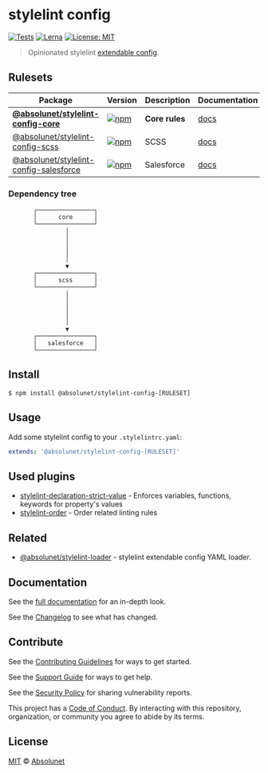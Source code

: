 # stylelint config
[![Tests][tests-badge]][tests-url]
[![Lerna][lerna-badge]][lerna-url]
[![License: MIT][license-badge]][license-url]

> Opinionated stylelint [extendable config](https://stylelint.io/user-guide/configuration/#extends).


## Rulesets

| Package | Version | Description | Documentation |
|---|---|---|---|
| **[@absolunet/stylelint-config-core](packages/core)** | [![npm](https://img.shields.io/npm/v/@absolunet/stylelint-config-core.svg)](https://www.npmjs.com/package/@absolunet/stylelint-config-core) | **Core rules** | [docs](https://documentation.absolunet.com/stylelint-config/core) |
| [@absolunet/stylelint-config-scss](packages/scss) | [![npm](https://img.shields.io/npm/v/@absolunet/stylelint-config-scss.svg)](https://www.npmjs.com/package/@absolunet/stylelint-config-scss) | SCSS | [docs](https://documentation.absolunet.com/stylelint-config/scss) |
| [@absolunet/stylelint-config-salesforce](packages/salesforce) | [![npm](https://img.shields.io/npm/v/@absolunet/stylelint-config-salesforce.svg)](https://www.npmjs.com/package/@absolunet/stylelint-config-salesforce) | Salesforce | [docs](https://documentation.absolunet.com/stylelint-config/salesforce) |

### Dependency tree
```
       ┌────────────────┐
       │      core      │
       └────────────────┘
                │
                │
                │
                │
                │
                ▼
       ┌────────────────┐
       │      scss      │
       └────────────────┘
                │
                │
                │
                │
                │
                ▼
       ┌────────────────┐
       │   salesforce   │
       └────────────────┘
```

## Install

```
$ npm install @absolunet/stylelint-config-[RULESET]
```


## Usage

Add some stylelint config to your `.stylelintrc.yaml`:

```yaml
extends: '@absolunet/stylelint-config-[RULESET]'
```


## Used plugins

- [stylelint-declaration-strict-value](https://github.com/AndyOGo/stylelint-declaration-strict-value) - Enforces variables, functions, keywords for property's values
- [stylelint-order](https://github.com/hudochenkov/stylelint-order) - Order related linting rules


## Related

- [@absolunet/stylelint-loader](https://github.com/absolunet/node-stylelint-loader) - stylelint extendable config YAML loader.


## Documentation

See the [full documentation](https://documentation.absolunet.com/stylelint-config/core) for an in-depth look.

See the [Changelog](CHANGELOG.md) to see what has changed.


## Contribute

See the [Contributing Guidelines](CONTRIBUTING.md) for ways to get started.

See the [Support Guide](SUPPORT.md) for ways to get help.

See the [Security Policy](SECURITY.md) for sharing vulnerability reports.

This project has a [Code of Conduct](CODE_OF_CONDUCT.md).
By interacting with this repository, organization, or community you agree to abide by its terms.


## License

[MIT](LICENSE) © [Absolunet](https://absolunet.com)




[tests-badge]:   https://img.shields.io/github/workflow/status/absolunet/stylelint-config/tests/master?label=tests&style=flat-square
[lerna-badge]:   https://img.shields.io/badge/maintained%20with-lerna-cc00ff.svg?style=flat-square
[license-badge]: https://img.shields.io/badge/license-MIT-green?style=flat-square

[tests-url]:   https://github.com/absolunet/stylelint-config/actions?query=workflow%3Atests+branch%3Amaster
[lerna-url]:   https://lerna.js.org/
[license-url]: https://opensource.org/licenses/MIT
